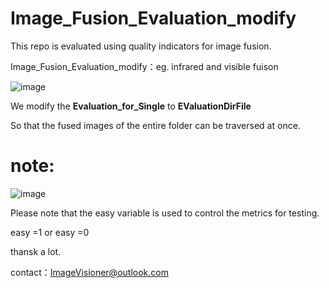 # Image_Fusion_Evaluation_modify
This repo is evaluated using quality indicators for image fusion.   

 Image_Fusion_Evaluation_modify：eg. infrared and visible fuison 
 
![image](https://github.com/ImageVisioner/Image_Fusion_Evaluation_modify/assets/102503666/5280c99b-199f-48e5-b394-0e0937c3e280)

We modify the **Evaluation_for_Single** to  **EValuationDirFile**

So that the fused images of the entire folder can be traversed at once.     



# note:
![image](https://github.com/ImageVisioner/Image_Fusion_Evaluation_modify/assets/102503666/533d0cd0-6780-40dc-820a-5bab5d4ed9ec)

Please note that the easy variable is used to control the metrics for testing.


easy =1 or easy =0 


thansk a lot. 

contact：ImageVisioner@outlook.com
